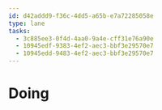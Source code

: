 ```yaml
---
id: d42addd9-f36c-4dd5-a65b-e7a72285058e
type: lane
tasks:
  - 3c885ee3-0f4d-4aa0-9a4e-cff31e76a90e
  - 10945edf-9383-4ef2-aec3-bbf3e29570e7
  - 10945edd-9483-4ef2-aec3-bbf3e29570e7
---
```


# Doing
